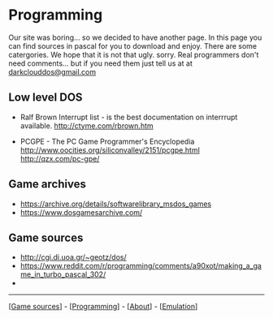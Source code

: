 # Programming

Our site was boring... so we decided to have another page.
In this page you can find sources in pascal for you to download and enjoy.
There are some catergories. We hope that it is not that ugly. sorry. Real
programmers don't need comments... but if you need them just tell us 
at at darkclouddos@gmail.com

## Low level DOS

* Ralf Brown Interrupt list - is the best documentation
  on interrrupt available.
  http://ctyme.com/rbrown.htm

* PCGPE - The PC Game Programmer's Encyclopedia
http://www.oocities.org/siliconvalley/2151/pcgpe.html
<br> http://qzx.com/pc-gpe/



## Game archives
 * https://archive.org/details/softwarelibrary_msdos_games
 * https://www.dosgamesarchive.com/

## Game sources
 * http://cgi.di.uoa.gr/~geotz/dos/
 * https://www.reddit.com/r/programming/comments/a90xot/making_a_game_in_turbo_pascal_302/
 *  
---
[[Game sources](index.html)] - [[Programming](programming.html)] - [[About](about.html)] - [[Emulation](emulation.html)]

